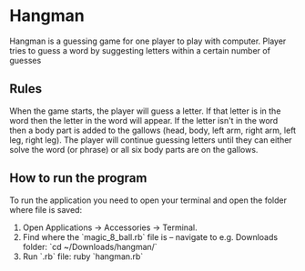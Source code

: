 <h1>Hangman</h1>
<p>Hangman is a guessing game for one player to play with computer. Player tries to guess a word by suggesting letters within a certain number of guesses</p>
<h2>Rules</h2>
<p>When the game starts, the player will guess a letter. If that letter is in the word then the letter in the word will appear. If the letter isn't in the word then a body part is added to the gallows (head, body, left arm, right arm, left leg, right leg). The player will continue guessing letters until they can either solve the word (or phrase) or all six body parts are on the gallows.</p>
<h2>How to run the program</h2>
<p>To run the application you need to open your terminal and open the folder where file is saved:</p>
<ol>
<li>Open Applications -> Accessories -> Terminal.</li>
<li>Find where the `magic_8_ball.rb` file is – navigate to e.g. Downloads folder: `cd ~/Downloads/hangman/`</li>
<li>Run `.rb` file: ruby `hangman.rb`</li>
</ol>

